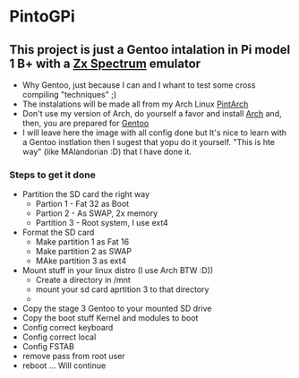 # PintoGPi
## This project is just a Gentoo intalation in Pi model 1 B+ with a [Zx Spectrum](https://en.wikipedia.org/wiki/ZX_Spectrum) emulator
- Why Gentoo, just because I can and I whant to test some cross compiling "techniques" ;)
- The instalations will be made all from  my Arch Linux [PintArch](https://github.com/dpnpinto/PintArch)
- Don't use my version of Arch, do yourself a favor and install [Arch](https://archlinux.org) and, then, you are prepared for [Gentoo](https://www.gentoo.org)
- I will leave here the image with all config done but It's nice to learn with a Gentoo instlation then I sugest that yopu do it yourself. "This is hte way" (like MAlandorian :D) that I have done it. 

### Steps to get it done

- Partition the SD card the right way
   - Partion 1 - Fat 32 as Boot
   - Partion 2 - As SWAP, 2x memory
   - Partition 3 - Root system, I use ext4
- Format the SD card
   - Make partition 1 as Fat 16
   - Make partition 2 as SWAP
   - MAke partition 3 as ext4
- Mount stuff in your linux distro (I use Arch BTW :D))
   - Create a directory in /mnt
   - mount your sd card aprtition 3 to that directory
   - 
- Copy the stage 3 Gentoo to your mounted SD drive
- Copy the boot stuff Kernel and modules to boot
- Config correct keyboard
- Config correct local
- Config FSTAB
- remove pass from root user
- reboot
... Will continue
